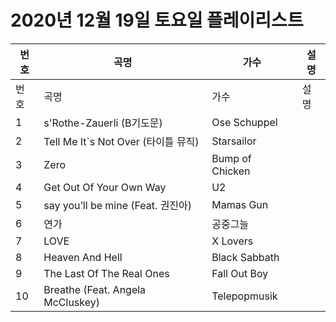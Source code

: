 # 2020년 12월 19일 토요일 플레이리스트

| 번호 | 곡명 | 가수 | 설명 |
|------|------|------|------|
| 번호 | 곡명 | 가수 | 설명 |
| 1 | s'Rothe-Zauerli (B기도문) | Ose Schuppel |  |
| 2 | Tell Me It`s Not Over (타이틀 뮤직) | Starsailor |  |
| 3 | Zero | Bump of Chicken |  |
| 4 | Get Out Of Your Own Way | U2 |  |
| 5 | say you’ll be mine (Feat. 권진아) | Mamas Gun |  |
| 6 | 연가 | 공중그늘 |  |
| 7 | LOVE | X Lovers |  |
| 8 | Heaven And Hell | Black Sabbath |  |
| 9 | The Last Of The Real Ones | Fall Out Boy |  |
| 10 | Breathe (Feat. Angela McCluskey) | Telepopmusik |  |
